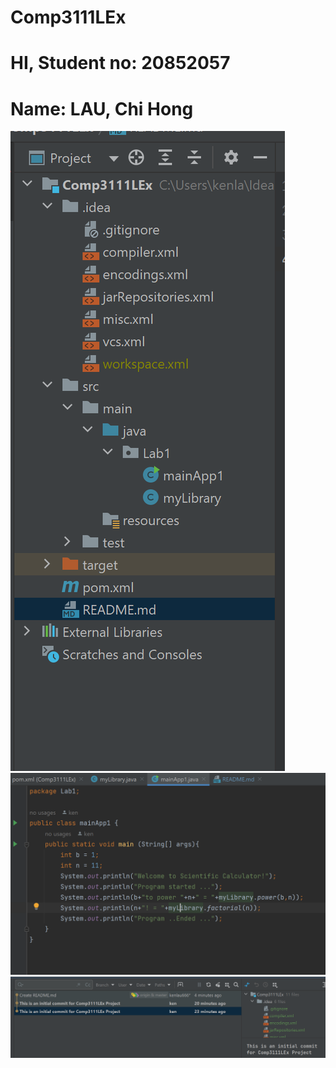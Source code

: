 # Comp3111LEx
# HI, Student no: 20852057
# Name: LAU, Chi Hong
![img.png](../../../../img.png)![img_1.png](../../../../img_1.png)![img_2.png](../../../../img_2.png)
